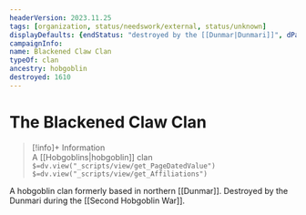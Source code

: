 ```yaml
---
headerVersion: 2023.11.25
tags: [organization, status/needswork/external, status/unknown]
displayDefaults: {endStatus: "destroyed by the [[Dunmar|Dunmari]]", dPast: "<endStatus:U> in <enddate>"}
campaignInfo:
name: Blackened Claw Clan
typeOf: clan
ancestry: hobgoblin
destroyed: 1610
---
```

# The Blackened Claw Clan
>[!info]+ Information  
> A [[Hobgoblins|hobgoblin]] clan  
> `$=dv.view("_scripts/view/get_PageDatedValue")`  
> `$=dv.view("_scripts/view/get_Affiliations")`

A hobgoblin clan formerly based in northern [[Dunmar]]. Destroyed by the Dunmari during the [[Second Hobgoblin War]]. 